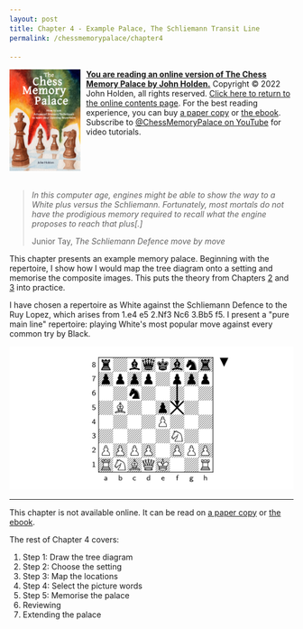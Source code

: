 ```yaml
---
layout: post
title: Chapter 4 - Example Palace, The Schliemann Transit Line
permalink: /chessmemorypalace/chapter4

---
```


<a href="https://smile.amazon.com/dp/B0BR9DQMVS"><img src="/assets/homepage/ChessCover4.png" height="25%" width="25%" style="margin: 0px 10px 20px 0px; float: left;">
<b>You are reading an online version of The Chess Memory Palace by John Holden.</b></a> Copyright © 2022 John Holden, all rights reserved. [Click here to return to the online contents page](/chessmemorypalace). For the best reading experience, you can buy [a paper copy](https://smile.amazon.com/dp/B0BR9DQMVS) or [the ebook](https://chessmemorypalace.etsy.com). Subscribe to [@ChessMemoryPalace on YouTube](https://www.youtube.com/@ChessMemoryPalace) for video tutorials.
<div style="clear: both;"></div>

>*In this computer age, engines might be able to show the way to a White plus versus the Schliemann. Fortunately, most mortals do not have the prodigious memory required to recall what the engine proposes to reach that plus\[.\]*
>
>Junior Tay, *The Schliemann Defence move by move*

This chapter presents an example memory palace. Beginning with the repertoire, I show how I would map the tree diagram onto a setting and memorise the composite images. This puts the theory from Chapters [2](/chessmemorypalace/chapter2) and [3](/chessmemorypalace/chapter3) into practice.

I have chosen a repertoire as White against the Schliemann Defence to the Ruy Lopez, which arises from 1.e4 e5 2.Nf3 Nc6 3.Bb5 f5. I present a "pure main line" repertoire: playing White's most popular move against every common try by Black.

![](/assets/chessmemorypalace/53.png)

---

This chapter is not available online. It can be read on [a paper copy](https://smile.amazon.com/dp/B0BR9DQMVS) or [the ebook](https://www.etsy.com/listing/1368398070).

The rest of Chapter 4 covers:
1. Step 1: Draw the tree diagram
2. Step 2: Choose the setting
3. Step 3: Map the locations
4. Step 4: Select the picture words
5. Step 5: Memorise the palace
6. Reviewing
7. Extending the palace

